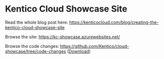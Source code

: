 # Kentico Cloud Showcase Site

Read the whole blog post here: https://kenticocloud.com/blog/creating-the-kentico-cloud-showcase-site

Browse the site: https://kc-showcase.azurewebsites.net/

Browse the code changes: https://github.com/Kentico/cloud-showcase/tree/code-changes ([Download](https://github.com/Kentico/cloud-showcase/archive/code-changes.zip))
